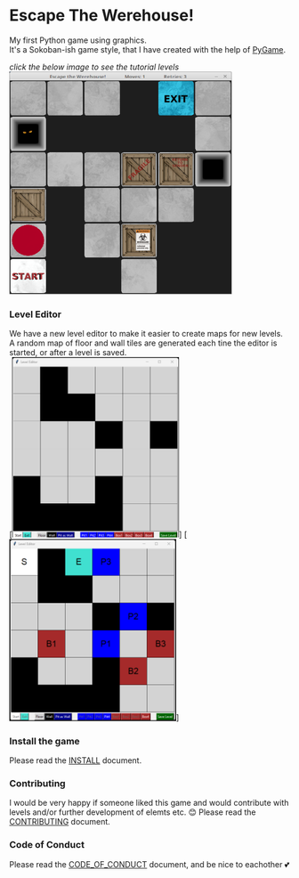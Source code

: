 # Escape The Werehouse!
My first Python game using graphics.<br>
It's a Sokoban-ish game style, that I have created with the help of [PyGame](https://www.pygame.org).<br>

_click the below image to see the tutorial levels_<br>
[<img src="docs/Escape_the_Werehouse!.png" width="400" height="400"
/>](https://www.youtube.com/watch?v=N8yT1P5T2vw)<br>

### Level Editor ###
We have a new level editor to make it easier to create maps for new levels.<br>
A random map of floor and wall tiles are generated each tine the editor is started, or after a level is saved.<br>
[<img src="docs/WerehouseLevelEditor.png" width="300">] [<img src="docs/NewLevel.png" width="300">] 

### Install the game
Please read the [INSTALL](https://github.com/CrowStudio/Escape-The-Werehouse-/blob/master/docs/INSTALL.md) document.

### Contributing
I would be very happy if someone liked this game and would contribute with levels and/or further development of elemts etc. :blush:
Please read the [CONTRIBUTING](https://github.com/CrowStudio/Escape-The-Werehouse-/blob/master/docs/CONTRIBUTING.md) document.

### Code of Conduct
Please read the [CODE_OF_CONDUCT](https://github.com/CrowStudio/Escape-The-Werehouse-/blob/master/docs/CODE_OF_CONDUCT.md) document, and be nice to eachother :two_hearts:
